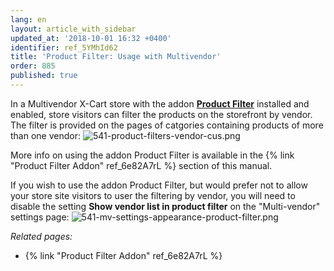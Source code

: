 ```yaml
---
lang: en
layout: article_with_sidebar
updated_at: '2018-10-01 16:32 +0400'
identifier: ref_5YMhId62
title: 'Product Filter: Usage with Multivendor'
order: 885
published: true
---
```

In a Multivendor X-Cart store with the addon **[Product Filter](https://market.x-cart.com/addons/product-filter.html)** installed and enabled, store visitors can filter the products on the storefront by vendor. The filter is provided on the pages of catgories containing products of more than one vendor:
   ![541-product-filters-vendor-cus.png]({{site.baseurl}}/attachments/ref_5YMhId62/541-product-filters-vendor-cus.png)

More info on using the addon Product Filter is available in the {% link "Product Filter Addon" ref_6e82A7rL %} section of this manual.

If you wish to use the addon Product Filter, but would prefer not to allow your store site visitors to user the filtering by vendor, you will need to disable the setting **Show vendor list in product filter** on the "Multi-vendor" settings page:
   ![541-mv-settings-appearance-product-filter.png]({{site.baseurl}}/attachments/ref_5YMhId62/541-mv-settings-appearance-product-filter.png)

_Related pages:_
   
   * {% link "Product Filter Addon" ref_6e82A7rL %}
